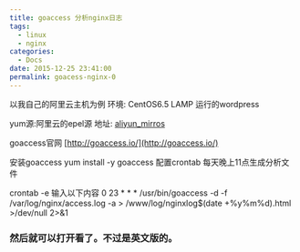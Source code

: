 ```yaml
---
title: goaccess 分析nginx日志
tags:
  - linux
  - nginx
categories:
  - Docs
date: 2015-12-25 23:41:00
permalink: goacess-nginx-0
---
```


以我自己的阿里云主机为例
环境:
CentOS6.5
LAMP
运行的wordpress

yum源:阿里云的epel源
地址:
[aliyun_mirros](http://mirrors.aliyun.com/help/epel)

goaccess官网
[http://goaccess.io/](http://goaccess.io/)

安装goaccess
yum install -y goaccess
配置crontab 每天晚上11点生成分析文件

crontab -e
输入以下内容
0  23  *  *  * /usr/bin/goaccess -d -f /var/log/nginx/access.log -a  > /www/log/nginxlog$(date +%y%m%d).html >/dev/null 2>&1

### 然后就可以打开看了。不过是英文版的。
